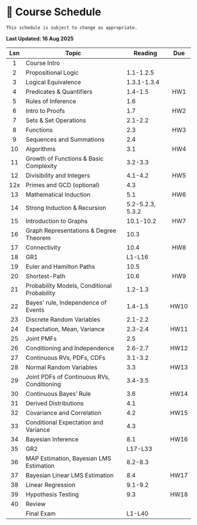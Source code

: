 # 📆 Course Schedule

```{note}
This schedule is subject to change as appropriate.
```
**Last Updated: 16 Aug 2025**

|Lsn|                     Topic                  |      Reading     | Due |
|:-:|--------------------------------------------|------------------|:---:|
|1  | Course Intro                               |                  |     |
|2  | Propositional Logic                        | 1.1-1.2.5        |     |
|3  | Logical Equivalence                        | 1.3.1-1.3.4      |     |
|4  | Predicates & Quantifiers                   | 1.4-1.5          | HW1 |
|5  | Rules of Inference                         | 1.6              |     |
|6  | Intro to Proofs                            | 1.7              | HW2 |
|7  | Sets & Set Operations                      | 2.1-2.2          |     |
|8  | Functions                                  | 2.3              | HW3 |
|9  | Sequences and Summations                   | 2.4              |     |
|10 | Algorithms                                 | 3.1              | HW4 |
|11 | Growth of Functions & Basic Complexity     | 3.2-3.3          |     |
|12 | Divisibility and Integers                  | 4.1-4.2          | HW5 |
|12x| Primes and GCD (optional)                  | 4.3              |     |
|13 | Mathematical Induction                     | 5.1              | HW6 |
|14 | Strong Induction & Recursion               | 5.2-5.2.3, 5.3.2 |     |
|15 | Introduction to Graphs                     | 10.1-10.2        | HW7 |
|16 | Graph Representations & Degree Theorem     | 10.3             |     |
|17 | Connectivity                               | 10.4             | HW8 |
|18 | GR1                                        | L1-L16           |     |
|19 | Euler and Hamilton Paths                   | 10.5             |     |
|20 | Shortest-Path                              | 10.6             | HW9 |
|21 | Probability Models, Conditional Probability| 1.2-1.3          |     |
|22 | Bayes' rule, Independence of Events        | 1.4-1.5          | HW10|
|23 | Discrete Random Variables                  | 2.1-2.2          |     |
|24 | Expectation, Mean, Variance                | 2.3-2.4          | HW11|
|25 | Joint PMFs                                 | 2.5              |     |
|26 | Conditioning and Independence              | 2.6-2.7          | HW12|
|27 | Continuous RVs, PDFs, CDFs                 | 3.1-3.2          |     |
|28 | Normal Random Variables                    | 3.3              | HW13|
|29 | Joint PDFs of Continuous RVs, Conditioning | 3.4-3.5          |     |
|30 | Continuous Bayes’ Rule                     | 3.6              | HW14|
|31 | Derived Distributions                      | 4.1              |     |
|32 | Covariance and Correlation                 | 4.2              | HW15|
|33 | Conditional Expectation and Variance       | 4.3              |     |
|34 | Bayesian Inference                         | 8.1              | HW16|
|35 | GR2                                        | L17-L33          |     |
|36 | MAP Estimation, Bayesian LMS Estimation    | 8.2-8.3          |     |
|37 | Bayesian Linear LMS Estimation             | 8.4              | HW17|
|38 | Linear Regression                          | 9.1-9.2          |     |
|39 | Hypothesis Testing                         | 9.3              | HW18|
|40 | Review                                     |                  |     |
|   | Final Exam                                 | L1-L40           |     |
   


